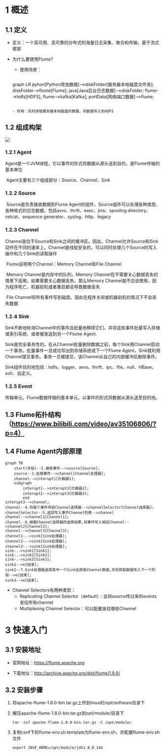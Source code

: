 

# 1 概述

## 1.1 定义

- 定义：一个高可用、高可靠的分布式的海量日志采集、聚合和传输，基于流式框架

- 为什么要使用Flume?

  - 使用场景：

    ~~~mermaid
  graph LR
    pyhon[Python爬虫数据]-->diskFolder[服务器本地磁盘文件夹];
    diskFolder-->flume[Flume];
    java[Java后台日志数据]-->diskFolder;
    flume-->hdfs[HDFS];
    flume-->kafka[Kafka];
    portData[网络端口数据]-->flume;
    
    ~~~
  
  - 作用：实时读取服务器本地磁盘的数据，将数据写入到HDFS

## 1.2 组成构架

![](/Users/wuxinhong/Documents/study-notes/images/Flume/Flume组成架构图.png)

### 1.2.1 Agent

​	Agent是一个JVM进程，它以事件的形式将数据从源头送到目的，是Flume传输的基本单位

​	Agent主要有三个组成部分：Source、Channel、Sink

### 1.2.2 Source

​	Source是负责接收数据到Flume Agent的组件，Source组件可以处理各种类型、各种格式的日志数据，包括avro、thrift、exec、jms、spooling directory、netcat、sequence generator、syslog、http、legacy

### 1.2.3 Channel

​	Channel是位于Source和Sink之间的缓冲区。因此，Channel允许Source和Sink动作在不同的速率上。Channel是线程安全的，可以同时处理几个Source的写入操作和几个Sink的读取操作

​	Flume自带两个Channel：Memory Channel和File Channel

​	Memory Channel是内存中的队列，Memory Channel在不需要关心数据丢失的情景下适用。如果需要关心数据丢失，那么Memory Channel就不应该使用，因为程序死亡、机器宕机或者重启都会导致数据丢失

​	File Channel将所有事件写到磁盘。因此在程序关闭或机器宕机的情况下不会丢失数据

### 1.2.4 Sink

​	Sink不断地轮询Channel中的事件且批量地移除它们，并将这些事件批量写入存储或索引系统、或者被发送到另一个Flume Agent.

​	Sink是完全事务性的。在从Channel批量删除数据之前，每个Sink用Channel启动一个事务。批量事件一旦成功写出到存储系统或下一个Flume Agent，Sink就利用Channel提交事务。事务一旦被提交，该Channel从自己的内部缓冲区删除事件。

​	Sink组件目的地包括：hdfs、logger、avro、thrift、ipc、file、null、HBase、solr、自定义。

### 1.2.5 Event

​	传输单元，Flume数据传输的基本单元，以事件的形式将数据从源头送至目的地。

## 1.3 Flume拓扑结构（https://www.bilibili.com/video/av35106806/?p=4）

## 1.4 Flume Agent内部原理

~~~mermaid
graph TB
	start(开始)--1.接收事件-->source[Source];
	source--2.处理事件-->channel[Channel处理器];
	channel-->interupt1[拦截器1];
	subgraph 
		interupt1-->interupt2[拦截器2];
		interupt2-->interupt3[拦截器3];
		end
interupt3-->channel;
channel--4.将每个事件传给Channel选择器-->channelSelector[Channel选择器];
channelSelector--5.返回写入事件Channel列表-->channel
channel-->channel1[Channel1];
channel--6.根据Channel选择器的选择结果,将事件写入相应Channel-->channel2[Channel2];
channel-->channel3[Channel3];
channel1-.->sink[Sink处理器];
channel2-.->sink[Sink处理器];
channel3-.->sink[Sink处理器];
sink-.->sink1[Sink1];
sink-.->sink2[Sink2];
sink-.->sink3[Sink3];
sink1-->e[结束];
sink2--7.Sink处理器选择其中一个Sink去获取Channel数据,并将获取数据写入下一个阶段-->e[结束];
sink3-->e[结束];

~~~

- Channel Selectors有两种类型：
  - Replicating Channel Selector（default）：会将source传过来的events发往所有channel
  - Multiplexing Channel Selector：可以配置发往哪些Channel

# 3 快速入门

## 3.1 安装地址

- 官网地址：https://flume.apache.org

- 下载地址：http://archive.apache.org/dist/flume/1.8.0/

## 3.2 安装步骤

1. 将apache-flume-1.8.0-bin.tar.gz上传到linux的/opt/software目录下

2. 解压apache-flume-1.8.0-bin.tar.gz到opt/module/目录下

   ~~~
   tar -zxf apache-flume-1.8.0-bin.tar.gz -C /opt/module/
   ~~~

3. 复制conf下的flume-env.sh.template为flume-env.sh，并配置flume-env.sh文件

   ~~~
   export JAVE_HOME=/opt/module/jdk1.8.0_144
   ~~~

   